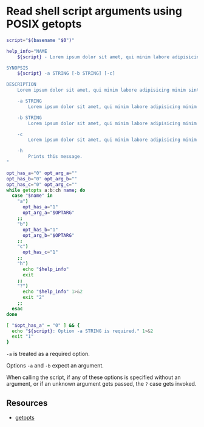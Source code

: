 # Read shell script arguments using POSIX getopts

```sh
script="$(basename "$0")"

help_info="NAME
    ${script} - Lorem ipsum dolor sit amet, qui minim labore adipisicing minim sint cillum sint consectetur cupidatat.

SYNOPSIS
    ${script} -a STRING [-b STRING] [-c]

DESCRIPTION
    Lorem ipsum dolor sit amet, qui minim labore adipisicing minim sint cillum sint consectetur cupidatat.

    -a STRING
        Lorem ipsum dolor sit amet, qui minim labore adipisicing minim sint cillum sint consectetur cupidatat.

    -b STRING
        Lorem ipsum dolor sit amet, qui minim labore adipisicing minim sint cillum sint consectetur cupidatat.

    -c
        Lorem ipsum dolor sit amet, qui minim labore adipisicing minim sint cillum sint consectetur cupidatat.

    -h
        Prints this message.
"

opt_has_a="0" opt_arg_a=""
opt_has_b="0" opt_arg_b=""
opt_has_c="0" opt_arg_c=""
while getopts a:b:ch name; do
  case "$name" in
    "a")
      opt_has_a="1"
      opt_arg_a="$OPTARG"
    ;;
    "b")
      opt_has_b="1"
      opt_arg_b="$OPTARG"
    ;;
    "c") 
      opt_has_c="1"
    ;;
    "h")
      echo "$help_info"
      exit
    ;;
    "?")
      echo "$help_info" 1>&2
      exit "2"
    ;;
  esac
done

[ "$opt_has_a" = "0" ] && {
  echo "${script}: Option -a STRING is required." 1>&2
  exit "1"
}
```

`-a` is treated as a required option.

Options `-a` and `-b` expect an argument.

When calling the script, if any of these options is specified without an argument, or if an unknown argument gets passed, the `?` case gets invoked.

## Resources

-   [getopts](https://pubs.opengroup.org/onlinepubs/9699919799/utilities/getopts.html)
